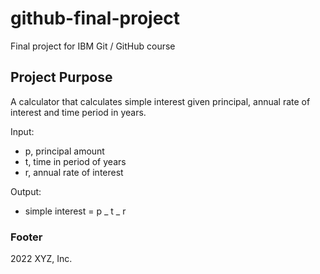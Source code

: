 # github-final-project

Final project for IBM Git / GitHub course

## Project Purpose

A calculator that calculates simple interest given principal, annual rate of interest and time period in years.

Input:

- p, principal amount
- t, time in period of years
- r, annual rate of interest

Output:

- simple interest = p _ t _ r

### Footer

2022 XYZ, Inc.
